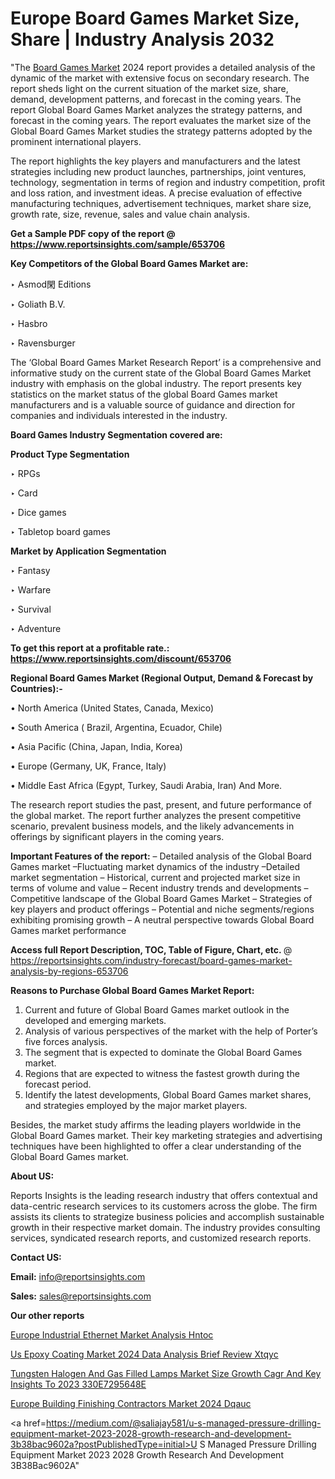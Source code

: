 # Europe Board Games Market Size, Share | Industry Analysis 2032

"The <a href=https://www.reportsinsights.com/sample/653706>Board Games Market</a> 2024 report provides a detailed analysis of the dynamic of the market with extensive focus on secondary research. The report sheds light on the current situation of the market size, share, demand, development patterns, and forecast in the coming years. The report Global Board Games Market analyzes the strategy patterns, and forecast in the coming years. The report evaluates the market size of the Global Board Games Market studies the strategy patterns adopted by the prominent international players.

The report highlights the key players and manufacturers and the latest strategies including new product launches, partnerships, joint ventures, technology, segmentation in terms of region and industry competition, profit and loss ration, and investment ideas. A precise evaluation of effective manufacturing techniques, advertisement techniques, market share size, growth rate, size, revenue, sales and value chain analysis.

<strong>Get a Sample PDF copy of the report @ <a href=https://www.reportsinsights.com/sample/653706 style=color:#0000ff;>https://www.reportsinsights.com/sample/653706</a></strong>

<strong>Key Competitors of the Global Board Games Market are:</strong>

‣ Asmod閑 Editions

‣ Goliath B.V.

‣ Hasbro

‣ Ravensburger

The ‘Global Board Games Market Research Report’ is a comprehensive and informative study on the current state of the Global Board Games Market industry with emphasis on the global industry. The report presents key statistics on the market status of the global Board Games market manufacturers and is a valuable source of guidance and direction for companies and individuals interested in the industry.

<strong>Board Games Industry Segmentation covered are:</strong>

<strong>Product Type Segmentation</strong>

‣ RPGs

‣ Card

‣ Dice games

‣ Tabletop board games

<strong>Market by Application Segmentation</strong>

‣ Fantasy

‣ Warfare

‣ Survival

‣ Adventure

<strong>To get this report at a profitable rate.: <a href=https://www.reportsinsights.com/discount/653706 style=color:#0000ff;>https://www.reportsinsights.com/discount/653706</a></strong>

<strong>Regional Board Games Market (Regional Output, Demand &amp; Forecast by Countries):-</strong>

• North America (United States, Canada, Mexico)

• South America ( Brazil, Argentina, Ecuador, Chile)

• Asia Pacific (China, Japan, India, Korea)

• Europe (Germany, UK, France, Italy)

• Middle East Africa (Egypt, Turkey, Saudi Arabia, Iran) And More.

The research report studies the past, present, and future performance of the global market. The report further analyzes the present competitive scenario, prevalent business models, and the likely advancements in offerings by significant players in the coming years.

<strong>Important Features of the report:</strong>
– Detailed analysis of the Global Board Games market
–Fluctuating market dynamics of the industry
–Detailed market segmentation
– Historical, current and projected market size in terms of volume and value
– Recent industry trends and developments
– Competitive landscape of the Global Board Games Market
– Strategies of key players and product offerings
– Potential and niche segments/regions exhibiting promising growth
– A neutral perspective towards Global Board Games market performance

<strong>Access full Report Description, TOC, Table of Figure, Chart, etc. </strong>@   <a href=https://reportsinsights.com/industry-forecast/board-games-market-analysis-by-regions-653706 style=color:#0000ff;>https://reportsinsights.com/industry-forecast/board-games-market-analysis-by-regions-653706</a>

<strong>Reasons to Purchase Global Board Games Market Report:</strong>
1. Current and future of Global Board Games market outlook in the developed and emerging markets.
2. Analysis of various perspectives of the market with the help of Porter’s five forces analysis.
3. The segment that is expected to dominate the Global Board Games market.
4. Regions that are expected to witness the fastest growth during the forecast period.
5. Identify the latest developments, Global Board Games market shares, and strategies employed by the major market players.

Besides, the market study affirms the leading players worldwide in the Global Board Games market. Their key marketing strategies and advertising techniques have been highlighted to offer a clear understanding of the Global Board Games market.

<strong><strong>About US</strong>:</strong>

Reports Insights is the leading research industry that offers contextual and data-centric research services to its customers across the globe. The firm assists its clients to strategize business policies and accomplish sustainable growth in their respective market domain. The industry provides consulting services, syndicated research reports, and customized research reports.

<strong>Contact US:</strong>

<p class=><b>Email:</b> <a href=mailto:info@reportsinsights.com>info@reportsinsights.com</a></p>
<p class=><b>Sales:</b> <a href=mailto:sales@reportsinsights.com>sales@reportsinsights.com</a></p>

<strong>Our other reports</strong>

<a href=https://www.linkedin.com/pulse/europe-industrial-ethernet-market-analysis-hntoc/>Europe Industrial Ethernet Market Analysis Hntoc</a>

<a href=https://www.linkedin.com/pulse/us-epoxy-coating-market-2024-data-analysis-brief-review-xtqyc/>Us Epoxy Coating Market 2024 Data Analysis Brief Review Xtqyc</a>

<a href=https://medium.com/@reportinsights.ja/tungsten-halogen-and-gas-filled-lamps-market-size-growth-cagr-and-key-insights-to-2023-330e7295648e>Tungsten Halogen And Gas Filled Lamps Market Size Growth Cagr And Key Insights To 2023 330E7295648E</a>

<a href=https://www.linkedin.com/pulse/europe-building-finishing-contractors-market-2024-dqauc/>Europe Building Finishing Contractors Market 2024 Dqauc</a>

<a href=https://medium.com/@saliajay581/u-s-managed-pressure-drilling-equipment-market-2023-2028-growth-research-and-development-3b38bac9602a?postPublishedType=initial>U S Managed Pressure Drilling Equipment Market 2023 2028 Growth Research And Development 3B38Bac9602A</a>"

